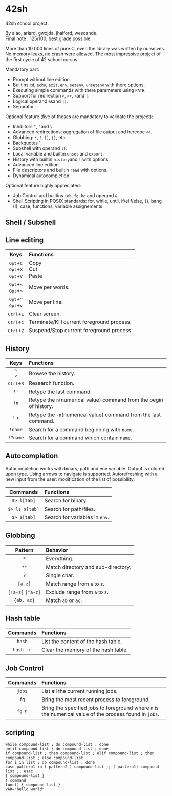 # 42sh

42sh school project.

By alao, ariard, gwojda, jhalford, wescande.  
Final note : 125/100, best grade possible.

More than 10 000 lines of pure C, even the library was written by ourselves. No memory leaks, no crash were allowed. The most impressive project of the first cycle of 42 school cursus.

Mandatory part:
- Prompt without line edition.
- Builtins `cd`, `echo`, `exit`, `env`, `setenv`, `unsetenv` with there options.
- Executing simple commands with there parameters using `PATH`.
- Support for redirection `>`, `>>`, `<`and `|`.
- Logical operand `&&`and `||`.
- Separator `;`.

Optional feature (five of theses are mandatory to validate the project):
- Inhibitors `"`, `'`and `\`.
- Advanced redirections: aggregation of file output and heredoc `<<`.
- Globbing: `*`, `?`, `[]`, `{}`, etc.
- Backquotes \`.
- Subshell with operand `()`.
- Local variable and builtin `unset` and `export`.
- History with builtin `history`and `!` with options.
- Advanced line edition.
- File descriptors and builtin `read` with options.
- Dynamical autocompletion.

Optional feature highly appreciated:
- Job Control and builtins `job`, `fg`, `bg` and operand `&`.
- Shell Scripting in POSIX standards: for, while, until, if/elif/else, {}, bang (!), case, functions, variable assignements

## Shell / Subshell

## Line editing

Keys|Functions|
:-:|:--
<kbd>Opt</kbd>+<kbd>C</kbd><br><kbd>Opt</kbd>+<kbd>X</kbd><br><kbd>Opt</kbd>+<kbd>V</kbd>|Copy<br>Cut<br>Paste
<kbd>Opt</kbd>+<kbd><</kbd><br><kbd>Opt</kbd>+<kbd>></kbd>|Move per words.
<kbd>Opt</kbd>+<kbd>^</kbd><br><kbd>Opt</kbd>+<kbd>v</kbd>|Move per line.
<kbd>Ctrl</kbd>+<kbd>L</kbd>|Clear screen.
<kbd>Ctrl</kbd>+<kbd>C</kbd>|Terminate/Kill current foreground process.
<kbd>Ctrl</kbd>+<kbd>Z</kbd>|Suspend/Stop current foreground process.

## History

Keys|Functions|
:-:|:--
<kbd>^</kbd><br><kbd>v</kbd>|Browse the history.
<kbd>Ctrl</kbd>+<kbd>R</kbd>|Research function.
`!!`|Retype the last command.
`!n`|Retype the `n`(numerical value) command from the begin of history.
`!-n`|Retype the `-n`(numerical value) command from the last command.
`!name`|Search for a command beginning with `name`.
`!?name`|Search for a command which contain `name`.

## Autocompletion

Autocompletion works with binary, path and env variable.
Output is colored upon type.
Using arrows to navigate is supported.
Autorefreshing with a new input from the user: modification of the list of possibility.

Commands|Functions|
:-:|:--
`$> l[tab]`|Search for binary.
`$> ls s[tab]`|Search for path/files.
`$> $[tab]`|Search for variables in `env`.

## Globbing

Pattern|Behavior|
:-:|:--
`*`|Everything.
`**`|Match directory and sub-directory.
`?`|Single char.
`[a-z]`|Match range from `a` to `z`.
`[!a-z]` `[^a-z]`|Exclude range from `a` to `z`.
`{ab, ac}`|Match `ab` or `ac`.

## Hash table

Commands|Functions|
:-:|:--
`hash`|List the content of the hash table.
`hash -r`|Clear the memory of the hash table.

## Job Control

Commands|Functions|
:-:|:--
`jobs`|List all the current running jobs.
`fg`|Bring the most recent process to foreground.
`fg n`|Bring the specified jobs to foreground where `n` is the numerical value of the process found in `jobs`.

## scripting
`while compound-list ; do compound-list ; done`  
`until compound-list ; do compound-list ; done`  
`if compound-list ; then compound-list ; elif compound-list ; then compound-list ; else compound-list`  
`for i in list ; do compound-list ; done`  
`case pattern1 in ( pattern2 ) compound-list ;; ( pattern1) compound-list ;; esac`   
`{ compound-list }`  
`! command`  
`func() { compound-list }`  
`VAR="hello world"`  
